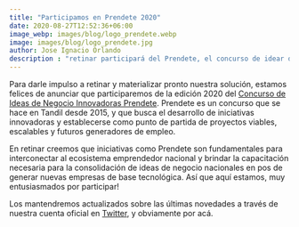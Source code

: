 ```yaml
---
title: "Participamos en Prendete 2020"
date: 2020-08-27T12:52:36+06:00
image_webp: images/blog/logo_prendete.webp
image: images/blog/logo_prendete.jpg
author: Jose Ignacio Orlando
description : "retinar participará del Prendete, el concurso de idear de negocio innovadoras de Tandil"
---
```


Para darle impulso a retinar y materializar pronto nuestra solución, estamos felices de anunciar que participaremos de la edición 2020 del [Concurso de Ideas de Negocio Innovadoras Prendete](https://www.prendete.com.ar/). Prendete es un concurso que se hace en Tandil desde 2015, y que busca el desarrollo de iniciativas innovadoras y establecerse como punto de partida de proyectos viables, escalables y futuros generadores de empleo.

En retinar creemos que iniciativas como Prendete son fundamentales para interconectar al ecosistema emprendedor nacional y brindar la capacitación necesaria para la consolidación de ideas de negocio nacionales en pos de generar nuevas empresas de base tecnológica. Así que aquí estamos, muy entusiasmados por participar!

Los mantendremos actualizados sobre las últimas novedades a través de nuestra cuenta oficial en [Twitter](https://twitter.com/retinarARG), y obviamente por acá.
